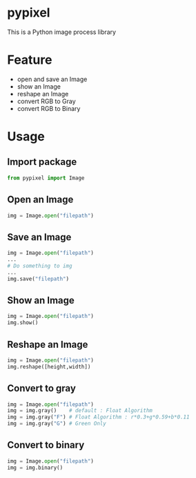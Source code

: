 # pypixel

This is a Python image process library

# Feature

- open and save an Image 
- show an Image
- reshape an Image
- convert RGB to Gray
- convert RGB to Binary

# Usage

## Import package

```py
from pypixel import Image
```

## Open an Image

```py
img = Image.open("filepath")
```

## Save an Image

```py
img = Image.open("filepath")
...
# Do something to img
...
img.save("filepath")
```

## Show an Image

```py
img = Image.open("filepath")
img.show()
```

## Reshape an Image

```py
img = Image.open("filepath")
img.reshape([height,width])
```

## Convert to gray

```py
img = Image.open("filepath")
img = img.gray()    # default : Float Algorithm
img = img.gray("F") # Float Algorithm : r*0.3+g*0.59+b*0.11
img = img.gray("G") # Green Only
```

## Convert to binary
```py
img = Image.open("filepath")
img = img.binary()
```
